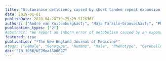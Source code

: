 ```yaml
---
title: "Glutaminase deficiency caused by short tandem repeat expansion in GLS"
date: 2019-01-01
publishDate: 2020-04-28T19:29:29.512636Z
authors: ["André van Kuilenburg&ast;", "Maja Tarailo-Graovac&ast;", "Phillip Richmond&ast;", "Britt Drögemöller", "Mahmoud Pouladi", "René Leen", "Koroboshka Brand-Arzamendi", "Doreen Dobritzsch", "Egor Dolzhenko", "Michael Eberle", "Bruce Hayward", "Meaghan Jones", "Farhad Karbassi", "Michael Kobor", "Janet Koster", "Daman Kumari", "Meng Li", "Julia MacIsaac", "Cassandra McDonald", "Judith Meijer", "Charlotte Nguyen", "Indhu-Shree Rajan-Babu", "Stephen Scherer", "Bernice Sim", "Brett Trost", "Laura Tseng", "Marjolein Turkenburg", "Joke van Vugt", "Jan Veldink", "Jagdeep Walia", "Youdong Wang", "Michel van Weeghel", "Galen Wright", "Xiaohong Xu", "Ryan Yuen", "Jinqiu Zhang", "Colin Ross", "Wyeth Wasserman", "Michael Geraghty", "Saikat Santra", "Ronald Wanders", "Xiao-Yan Wen", "Hans Waterham", "Karen Usdin", "Clara van Karnebeek", "*&ast;These authors contributed equally to the work*"]
publication_types: ["2"]
#abstract: "We report an inborn error of metabolism caused by an expansion of a GCA-repeat tract in the 5' untranslated region of the gene encoding glutaminase (GLS) that was identified through detailed clinical and biochemical phenotyping, combined with whole-genome sequencing. The expansion was observed in three unrelated patients who presented with an early-onset delay in overall development, progressive ataxia, and elevated levels of glutamine. In addition to ataxia, one patient also showed cerebellar atrophy. The expansion was associated with a relative deficiency of GLS messenger RNA transcribed from the expanded allele, which probably resulted from repeat-mediated chromatin changes upstream of the GLS repeat. Our discovery underscores the importance of careful examination of regions of the genome that are typically excluded from or poorly captured by exome sequencing."
featured: true
publication: "*The New England Journal of Medicine*"
#tags: ["Female", "Genotype", "Humans", "Male", "Phenotype", "Cerebellum", "Child", "Preschool", "Mutation", "Polymerase Chain Reaction", "Amino Acid Metabolism", "Inborn Errors", "Ataxia", "Atrophy", "Developmental Disabilities", "Glutaminase", "Glutamine", "Microsatellite Repeats", "Whole Genome Sequencing"]
doi: "10.1056/NEJMoa1806627"
---
```


